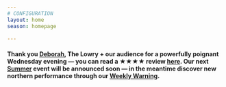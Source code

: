 ```yaml
---
# CONFIGURATION
layout: home
season: homepage

---
```

#### Thank you [Deborah](/current/2018-springsummer/pearson), The Lowry + our audience for a powerfully poignant Wednesday evening — you can read a ★★★★ review <a href="https://www.thereviewshub.com/history-history-history-the-lowry-salford" target="_blank">here</a>. Our next [Summer](/current/2018-springsummer) event will be announced soon — in the meantime discover new northern performance through our <a href="http://wordofwarning.posthaven.com" target="_blank">Weekly Warning</a>.
